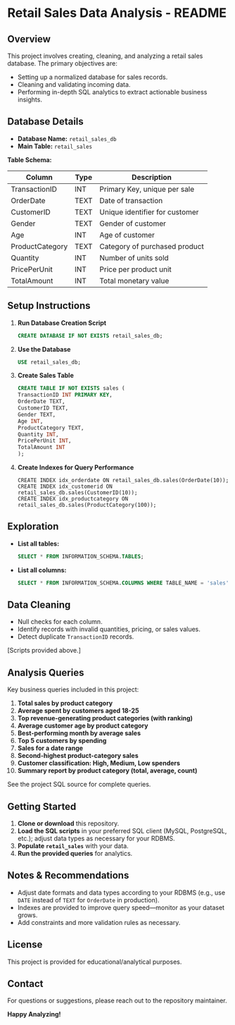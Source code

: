 # Retail Sales Data Analysis - README

## Overview

This project involves creating, cleaning, and analyzing a retail sales database. The primary objectives are:
- Setting up a normalized database for sales records.
- Cleaning and validating incoming data.
- Performing in-depth SQL analytics to extract actionable business insights.

## Database Details

- **Database Name:** `retail_sales_db`
- **Main Table:** `retail_sales`

**Table Schema:**

| Column          | Type | Description                    |
|-----------------|------|--------------------------------|
| TransactionID   | INT  | Primary Key, unique per sale   |
| OrderDate       | TEXT | Date of transaction            |
| CustomerID      | TEXT | Unique identifier for customer |
| Gender          | TEXT | Gender of customer             |
| Age             | INT  | Age of customer                |
| ProductCategory | TEXT | Category of purchased product  |
| Quantity        | INT  | Number of units sold           |
| PricePerUnit    | INT  | Price per product unit         |
| TotalAmount     | INT  | Total monetary value           |

## Setup Instructions

1. **Run Database Creation Script**
    ```sql
    CREATE DATABASE IF NOT EXISTS retail_sales_db;
    ```

2. **Use the Database**
    ```sql
    USE retail_sales_db;
    ```

3. **Create Sales Table**
    ```sql
    CREATE TABLE IF NOT EXISTS sales (
    TransactionID INT PRIMARY KEY,
    OrderDate TEXT,
    CustomerID TEXT,
    Gender TEXT,
    Age INT,
    ProductCategory TEXT,
    Quantity INT,
    PricePerUnit INT,
    TotalAmount INT
    );
    ```

4. **Create Indexes for Query Performance**
    ```
   CREATE INDEX idx_orderdate ON retail_sales_db.sales(OrderDate(10));
   CREATE INDEX idx_customerid ON retail_sales_db.sales(CustomerID(10));
   CREATE INDEX idx_productcategory ON retail_sales_db.sales(ProductCategory(100));
    ```

## Exploration

- **List all tables:**  
  ```sql
  SELECT * FROM INFORMATION_SCHEMA.TABLES;
  ```

- **List all columns:**  
  ```sql
  SELECT * FROM INFORMATION_SCHEMA.COLUMNS WHERE TABLE_NAME = 'sales';
  ```

## Data Cleaning

- Null checks for each column.
- Identify records with invalid quantities, pricing, or sales values.
- Detect duplicate `TransactionID` records.

[Scripts provided above.]

## Analysis Queries

Key business queries included in this project:

1. **Total sales by product category**
2. **Average spent by customers aged 18-25**
3. **Top revenue-generating product categories (with ranking)**
4. **Average customer age by product category**
5. **Best-performing month by average sales**
6. **Top 5 customers by spending**
7. **Sales for a date range**
8. **Second-highest product-category sales**
9. **Customer classification: High, Medium, Low spenders**
10. **Summary report by product category (total, average, count)**

See the project SQL source for complete queries.

## Getting Started

1. **Clone or download** this repository.
2. **Load the SQL scripts** in your preferred SQL client (MySQL, PostgreSQL, etc.); adjust data types as necessary for your RDBMS.
3. **Populate `retail_sales`** with your data.
4. **Run the provided queries** for analytics.

## Notes & Recommendations

- Adjust date formats and data types according to your RDBMS (e.g., use `DATE` instead of `TEXT` for `OrderDate` in production).
- Indexes are provided to improve query speed—monitor as your dataset grows.
- Add constraints and more validation rules as necessary.

## License

This project is provided for educational/analytical purposes.

## Contact

For questions or suggestions, please reach out to the repository maintainer.

**Happy Analyzing!**
